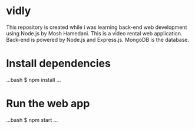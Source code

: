 # vidly
This repository is created while i was learning back-end web development using Node.js by Mosh Hamedani.
This is a video rental web application.
Back-end is powered by Node.js and Express.js.
MongoDB is the database.



  # Install dependencies
  ...bash
  $ npm install
  ...
  # Run the web app
  ...bash
  $ npm start
 ...
